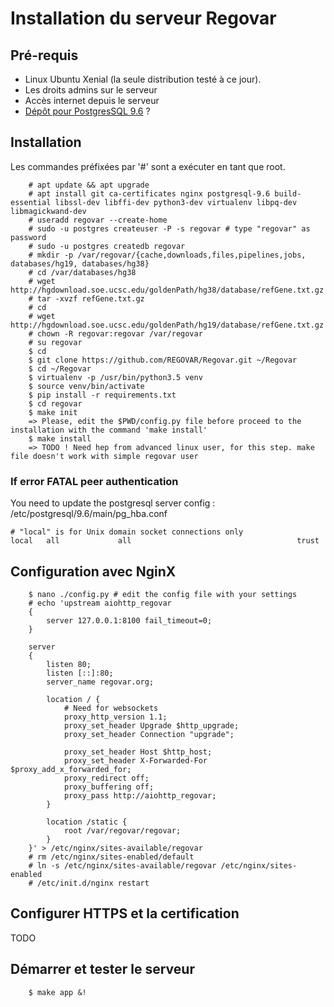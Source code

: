 
# Installation du serveur Regovar

## Pré-requis

 * Linux Ubuntu Xenial (la seule distribution testé à ce jour).
 * Les droits admins sur le serveur
 * Accès internet depuis le serveur
 * [Dépôt pour PostgresSQL 9.6](https://askubuntu.com/questions/831292/how-to-install-postgresql-9-6-on-any-ubuntu-version) ?


## Installation

Les commandes préfixées par '#' sont a exécuter en tant que root.


```
    # apt update && apt upgrade
    # apt install git ca-certificates nginx postgresql-9.6 build-essential libssl-dev libffi-dev python3-dev virtualenv libpq-dev libmagickwand-dev
    # useradd regovar --create-home
    # sudo -u postgres createuser -P -s regovar # type "regovar" as password
    # sudo -u postgres createdb regovar
    # mkdir -p /var/regovar/{cache,downloads,files,pipelines,jobs, databases/hg19, databases/hg38}
    # cd /var/databases/hg38
    # wget http://hgdownload.soe.ucsc.edu/goldenPath/hg38/database/refGene.txt.gz
    # tar -xvzf refGene.txt.gz
    # cd 
    # wget http://hgdownload.soe.ucsc.edu/goldenPath/hg19/database/refGene.txt.gz
    # chown -R regovar:regovar /var/regovar
    # su regovar
    $ cd
    $ git clone https://github.com/REGOVAR/Regovar.git ~/Regovar
    $ cd ~/Regovar
    $ virtualenv -p /usr/bin/python3.5 venv
    $ source venv/bin/activate
    $ pip install -r requirements.txt
    $ cd regovar
    $ make init
    => Please, edit the $PWD/config.py file before proceed to the installation with the command 'make install'
    $ make install 
    => TODO ! Need hep from advanced linux user, for this step. make file doesn't work with simple regovar user
```

### If error FATAL peer authentication
You need to update the postgresql server config : /etc/postgresql/9.6/main/pg_hba.conf

```
# "local" is for Unix domain socket connections only
local   all             all                                     trust
```

## Configuration avec NginX


```
    $ nano ./config.py # edit the config file with your settings
    # echo 'upstream aiohttp_regovar
    {
        server 127.0.0.1:8100 fail_timeout=0;
    }

    server
    {
        listen 80;
        listen [::]:80;
        server_name regovar.org;
        
        location / {
            # Need for websockets
            proxy_http_version 1.1;
            proxy_set_header Upgrade $http_upgrade;
            proxy_set_header Connection "upgrade";

            proxy_set_header Host $http_host;
            proxy_set_header X-Forwarded-For $proxy_add_x_forwarded_for;
            proxy_redirect off;
            proxy_buffering off;
            proxy_pass http://aiohttp_regovar;
        }

        location /static {
            root /var/regovar/regovar;
        }
    }' > /etc/nginx/sites-available/regovar
    # rm /etc/nginx/sites-enabled/default
    # ln -s /etc/nginx/sites-available/regovar /etc/nginx/sites-enabled
    # /etc/init.d/nginx restart
```


## Configurer HTTPS et la certification

TODO



## Démarrer et tester le serveur


```
    $ make app &!
```

